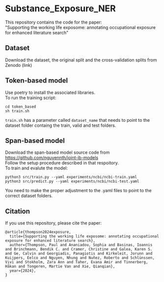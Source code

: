 # Substance_Exposure_NER
This repository contains the code for the paper: <br />
"Supporting the working life exposome: annotating occupational exposure for enhanced literature search"

## Dataset
Download the dataset, the original split and the cross-validation splits from Zenodo (link)

## Token-based model
Use poetry to install the associated libraries. <br />
To run the training script: <br />
```
cd token_based
sh train.sh
```
`train.sh` has a parameter called `dataset_name` that needs to point to the dataset folder containg the train, valid and test folders.

## Span-based model
Download the span-based model source code from https://github.com/nguyennth/joint-ib-models <br />
Follow the setup procedure described in that respoitory. <br />
To train and evalute the model:
```
python3 src/train.py --yaml experiments/ncbi/ncbi-train.yaml
python3 src/predict.py --yaml experiments/ncbi/ncbi-test.yaml
```
You need to make the proper adjustment to the .yaml files to point to the correct dataset folders.


## Citation
If you use this repository, please cite the paper:
```
@article{thompson2024exposure,
  title={Supporting the working life exposome: annotating occupational exposure for enhanced literature search},
  author={Thompson, Paul and Ananiadou, Sophia and Basinas, Ioannis and Brinchmann, Bendik C. and Cramer, Christine and Galea, Karen S. and Ge, Calvin and Georgiadis, Panagiotis and Kirkeleit, Jorunn and Kuijpers, Eelco and Nguyen, Nhung and Nuñez, Roberto and Schlünssen, Vivi and Stokholm, Zara Ann and Taher, Evana Amir and Tinnerberg, Håkan and Tongeren, Martie Van and Xie, Qianqian},
  year={2024},
}
```
